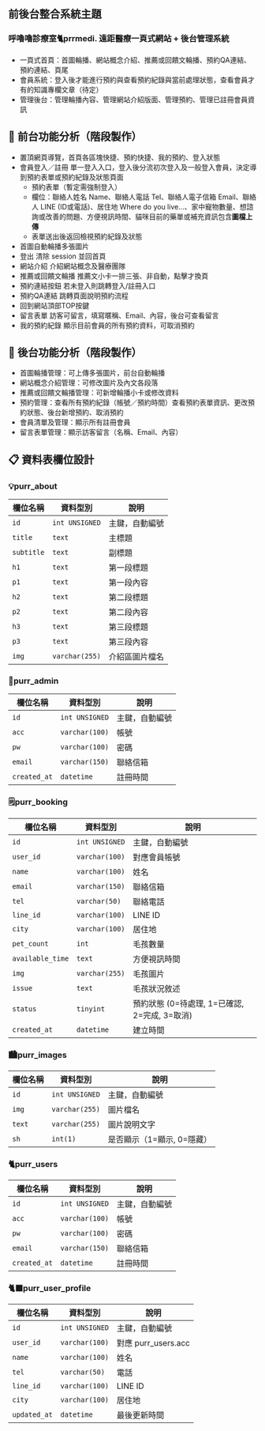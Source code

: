 ## 前後台整合系統主題
### 呼嚕嚕診療室🐈prrmedi. 遠距醫療一頁式網站 + 後台管理系統

* 一頁式首頁：首圖輪播、網站概念介紹、推薦或回饋文輪播、預約QA連結、預約連結、頁尾
* 會員系統：登入後才能進行預約與查看預約紀錄與當前處理狀態，查看會員才有的知識專欄文章（待定）
* 管理後台：管理輪播內容、管理網站介紹版面、管理預約、管理已註冊會員資訊

## 🔷 前台功能分析（階段製作）

* 置頂網頁導覽，首頁各區塊快捷、預約快捷、我的預約、登入狀態
* 會員登入／註冊 單一登入入口，登入後分流初次登入及一般登入會員，決定導到預約表單或預約紀錄及狀態頁面
    * 預約表單（暫定需強制登入） 
    * 欄位：聯絡人姓名 Name、聯絡人電話 Tel、聯絡人電子信箱 Email、聯絡人 LINE (ID或電話)、居住地 Where do you live...、家中寵物數量、想諮詢或改善的問題、方便視訊時間、貓咪目前的藥單或補充資訊包含**圖檔上傳**
    * 表單送出後返回檢視預約紀錄及狀態
* 首圖自動輪播多張圖片
* 登出 清除 session 並回首頁 
* 網站介紹 介紹網站概念及醫療團隊
* 推薦或回饋文輪播 推薦文小卡一排三張、非自動，點擊才換頁
* 預約連結按鈕 若未登入則跳轉登入/註冊入口
* 預約QA連結 跳轉頁面說明預約流程
* 回到網站頂部TOP按鍵
* 留言表單 訪客可留言，填寫暱稱、Email、內容，後台可查看留言
* 我的預約紀錄 顯示目前會員的所有預約資料，可取消預約

## 🔶 後台功能分析（階段製作）
* 首圖輪播管理：可上傳多張圖片，前台自動輪播
* 網站概念介紹管理：可修改圖片及內文各段落
* 推薦或回饋文輪播管理：可新增輪播小卡或修改資料
* 預約管理：查看所有預約紀錄（帳號／預約時間）查看預約表單資訊、更改預約狀態、後台新增預約、取消預約
* 會員清單及管理：顯示所有註冊會員
* 留言表單管理：顯示訪客留言（名稱、Email、內容）

## 📋 資料表欄位設計

### 💡purr_about  
| 欄位名稱 | 資料型別 | 說明 |
|----------|-----------|------|
| `id` | `int UNSIGNED` | 主鍵，自動編號 |
| `title` | `text` | 主標題 |
| `subtitle` | `text` | 副標題 |
| `h1` | `text` | 第一段標題 |
| `p1` | `text` | 第一段內容 |
| `h2` | `text` | 第二段標題 |
| `p2` | `text` | 第二段內容 |
| `h3` | `text` | 第三段標題 |
| `p3` | `text` | 第三段內容 |
| `img` | `varchar(255)` | 介紹區圖片檔名 |

### 🧸purr_admin 
| 欄位名稱 | 資料型別 | 說明 |
|----------|-----------|------|
| `id` | `int UNSIGNED` | 主鍵，自動編號 |
| `acc` | `varchar(100)` | 帳號 |
| `pw` | `varchar(100)` | 密碼 |
| `email` | `varchar(150)` | 聯絡信箱 |
| `created_at` | `datetime` | 註冊時間 |

### 🗒️purr_booking 
| 欄位名稱 | 資料型別 | 說明 |
|----------|-----------|------|
| `id` | `int UNSIGNED` | 主鍵，自動編號 |
| `user_id` | `varchar(100)` | 對應會員帳號 |
| `name` | `varchar(100)` | 姓名 |
| `email` | `varchar(150)` | 聯絡信箱 |
| `tel` | `varchar(50)` | 聯絡電話 |
| `line_id` | `varchar(100)` | LINE ID |
| `city` | `varchar(100)` | 居住地 |
| `pet_count` | `int` | 毛孩數量 |
| `available_time` | `text` | 方便視訊時間 |
| `img` | `varchar(255)` | 毛孩圖片 |
| `issue` | `text` | 毛孩狀況敘述 |
| `status` | `tinyint` | 預約狀態 (0=待處理, 1=已確認, 2=完成, 3=取消) |
| `created_at` | `datetime` | 建立時間 |

### 🏙️purr_images 
| 欄位名稱 | 資料型別 | 說明 |
|----------|-----------|------|
| `id` | `int UNSIGNED` | 主鍵，自動編號 |
| `img` | `varchar(255)` | 圖片檔名 |
| `text` | `varchar(255)` | 圖片說明文字 |
| `sh` | `int(1)` | 是否顯示（1=顯示, 0=隱藏） |

### 🐈purr_users
| 欄位名稱 | 資料型別 | 說明 |
|----------|-----------|------|
| `id` | `int UNSIGNED` | 主鍵，自動編號 |
| `acc` | `varchar(100)` | 帳號 |
| `pw` | `varchar(100)` | 密碼 |
| `email` | `varchar(150)` | 聯絡信箱 |
| `created_at` | `datetime` | 註冊時間 |

### 🐈‍⬛purr_user_profile
| 欄位名稱 | 資料型別 | 說明 |
|----------|-----------|------|
| `id` | `int UNSIGNED` | 主鍵，自動編號 |
| `user_id` | `varchar(100)` | 對應 purr_users.acc |
| `name` | `varchar(100)` | 姓名 |
| `tel` | `varchar(50)` | 電話 |
| `line_id` | `varchar(100)` | LINE ID |
| `city` | `varchar(100)` | 居住地 |
| `updated_at` | `datetime` | 最後更新時間 |

